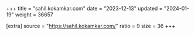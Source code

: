 +++
title = "sahil.kokamkar.com"
date = "2023-12-13"
updated = "2024-01-19"
weight = 36657

[extra]
source = "https://sahil.kokamkar.com/"
ratio = 9
size = 36
+++
